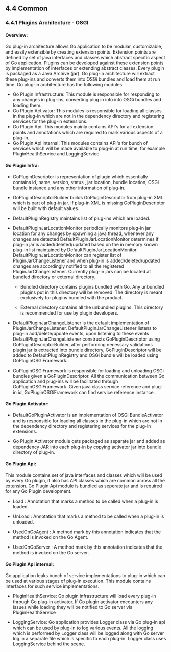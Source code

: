 ## 4.4 Common

### <a name="#441-plugins-architecture---osgi"></a> 4.4.1 Plugins Architecture - OSGI

#### Overview:

Go plug-in architecture allows Go application to be modular, customizable, and easily extensible by creating extension points.
Extension points are defined by set of java interfaces and classes which abstract specific aspect of Go application.
Plugins can be developed against these extension points by implementation of interfaces or extending abstract classes.
Every plugin is packaged as a Java Archive (jar). Go plug-in architecture will extract these plug-ins and converts them into OSGi bundles and load them at run time.
Go plug-in architecture has the following modules.

- Go Plugin Infrastructure:
	This module is responsible for responding to any changes in plug-ins, converting plug in into into OSGi bundles and loading them.
- Go Plugin Activator:
	This modules is responsible for loading all classes in the plug-in which are not in the dependency directory and registering services for the plug-in extensions.
- Go Plugin Api:
	This modules mainly contains API's for all extension points and annotations which are required to mark various aspects of a plug-in.
- Go Plugin Api internal:
	This modules contains API's for bunch of services which will be made available to plug-in at run time, for example PluginHealthService and LoggingService.

#### Go Plugin Infra:

-	GoPluginDescriptor is representation of plugin which essentially contains id, name, version, status , jar location, bundle location, OSGi bundle instance and any other information of plug-in.


-	GoPluginDescriptorBuilder builds GoPluginDescriptor from plug-in XML which is part of plug-in jar. If plug-in XML is missing GoPluginDescriptor will be built with default values.


-	DefaultPluginRegistry maintains list of plug-ins which are loaded.


-	DefaultPluginJarLocationMonitor periodically monitors plug-in jar location for any changes by spawning a java thread, whenever any changes are detected DefaultPluginJarLocationMonitor
    determines if plug-in jar is added/deleted/updated based on the in memory known plug-in list maintained by DefaultPluginJarLocationMonitor. DefaultPluginJarLocationMonitor can register
    list of PluginJarChangeListener and when plug-in is added/deleted/updated changes are accordingly notified to all the registered PluginJarChangeListener. Currently plug-in jars can be located
    at bundled directory or external directory.

    - Bundled directory contains plugins bundled with Go. Any unbundled plugins put in this directory will be removed. The directory is meant exclusively for plugins bundled with the product.

    - External directory contains all the unbundled plugins. This directory is recommended for use by plugin developers.

-	DefaultPluginJarChangeListener is the default implementation of PluginJarChangeListener.  DefaultPluginJarChangeListener listens to plug-in add/delete/update events,
    upon listening to these events DefaultPluginJarChangeListener constructs GoPluginDescriptor using GoPluginDescriptorBuilder, after performing necessary validations
    plugin jar is extracted into bundle directory, GoPluginDescriptor will be added to DefaultPluginRegistry and OSGi bundle will be loaded using GoPluginOSGiFramework.

-	GoPluginOSGiFramework is responsible for loading and unloading OSGi bundles given a GoPluginDescriptor. All the communication between Go application and plug-ins will be facilitated through GoPluginOSGiFramework. Given java class service reference and plug-in id, GoPluginOSGiFramework can find service reference instance.


#### Go Plugin Activator:

-	DefaultGoPluginActivator is an implementation of OSGi BundleActivator and is responsible for loading all classes in the plug-in which are not in the dependency directory and registering services for the plug-in extensions.

-	Go Plugin Activator module gets packaged as separate jar and added as dependency JAR into each plug-in by copying activator jar into bundle directory of plug-in.

#### Go Plugin Api:

This module contains set of java interfaces and classes which will be used by every Go plugin, it also has API classes which are common across all the extension. Go Plugin Api module is bundled as seperate jar and is required for any Go Plugin development.

- Load : Annotation that marks a method to be called when a plug-in is loaded.

- UnLoad : Annotation that marks a method to be called when a plug-in is unloaded.

- UsedOnGoAgent : A method mark by this annotation indicates that the method is invoked on the Go Agent.

- UsedOnGoServer : A method mark by this annotation indicates that the method is invoked on the Go server.

#### Go Plugin Api internal:

Go application leaks bunch of service implementations to plug-in which can be used at various stages of plug-in execution. This module contains interfaces for such service implementations.

- PluginHealthService: Go plugin infrastructure will load every plug-in through Go plug-in activator. If Go plugin activator encounters any issues while loading they will be notified to Go server via PluginHealthService

- LoggingService: Go application provides Logger class via Go plug-in api which can be used by plug-in to log various events. All the logging which is performed by Logger class will be logged along with Go server log in a separate file which is specific to each plug-in. Logger class uses LoggingService behind the scene.

